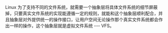 Linux 为了支持不同的文件系统，就需要一个抽象层将具体文件系统的细节屏蔽掉，只要真实文件系统的实现能遵循一定的规则，就能和这个抽象层顺利配合，并且抽象层对外提供统一的操作接口，让用户空间无论操作那个真实文件系统都会作出一样的操作，这个抽象层就是虚拟文件系统 --- VFS。

